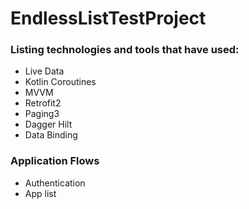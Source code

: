 # EndlessListTestProject

### Listing technologies and tools that have used:
* Live Data
* Kotlin Coroutines
* MVVM
* Retrofit2
* Paging3
* Dagger Hilt
* Data Binding


### Application Flows
* Authentication
* App list
